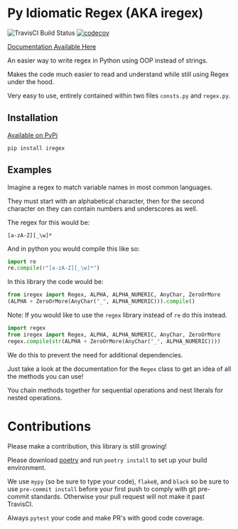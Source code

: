 # Py Idiomatic Regex (AKA iregex)

![TravisCI Build Status](https://travis-ci.com/ryanpeach/py_idiomatic_regex.svg?branch=master)
[![codecov](https://codecov.io/gh/ryanpeach/py_idiomatic_regex/branch/master/graph/badge.svg)](https://codecov.io/gh/ryanpeach/py_idiomatic_regex)

[Documentation Available Here](https://ryanpeach.github.io/py_idiomatic_regex)


An easier way to write regex in Python using OOP instead of strings.

Makes the code much easier to read and understand while still using Regex under the hood.

Very easy to use, entirely contained within two files `consts.py` and `regex.py`.

## Installation

[Available on PyPi](https://pypi.org/project/iregex/)

`pip install iregex`

## Examples

Imagine a regex to match variable names in most common languages.

They must start with an alphabetical character, then for the second character on they can contain numbers and underscores as well.

The regex for this would be:

`[a-zA-Z][_\w]*`

And in python you would compile this like so:

```python
import re
re.compile(r"[a-zA-Z][_\w]*")
```

In this library the code would be:

```python
from iregex import Regex, ALPHA, ALPHA_NUMERIC, AnyChar, ZeroOrMore
(ALPHA + ZeroOrMore(AnyChar("_", ALPHA_NUMERIC))).compile()
```

Note: If you would like to use the `regex` library instead of `re` do this instead.

```python
import regex
from iregex import Regex, ALPHA, ALPHA_NUMERIC, AnyChar, ZeroOrMore
regex.compile(str(ALPHA + ZeroOrMore(AnyChar("_", ALPHA_NUMERIC))))
```

We do this to prevent the need for additional dependencies.

Just take a look at the documentation for the `Regex` class to get an idea of all the methods you can use!

You chain methods together for sequential operations and nest literals for nested operations.

# Contributions

Please make a contribution, this library is still growing!

Please download [poetry](https://python-poetry.org/) and run `poetry install` to set up your build environment.

We use `mypy` (so be sure to type your code), `flake8`, and `black` so be sure to use `pre-commit install` before your first push to comply with git pre-commit standards. Otherwise your pull request will not make it past TravisCI.

Always `pytest` your code and make PR's with good code coverage.
